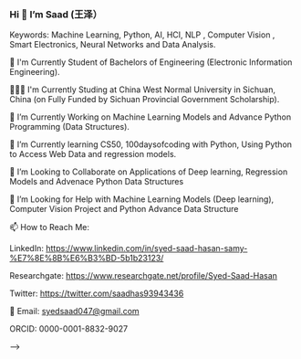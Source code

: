 ### Hi 👋 I’m Saad (王泽）



Keywords: Machine Learning, Python, AI, HCI, NLP , Computer Vision , Smart Electronics, Neural Networks and Data Analysis.



📜 I'm Currently Student of Bachelors of Engineering (Electronic Information Engineering).



👨🏽‍🎓 I'm Currently Studing at China West Normal University in Sichuan, China (on Fully Funded by Sichuan Provincial Government Scholarship).



🔭 I’m Currently Working on Machine Learning Models and Advance Python Programming (Data Structures).



🌱 I’m Currently learning CS50, 100daysofcoding with Python, Using Python to Access Web Data and regression models.



👯 I’m Looking to Collaborate on Applications of Deep learning, Regression Models and Advenace Python Data Structures



🤔 I’m Looking for Help with Machine Learning Models (Deep learning), Computer Vision Project and Python Advance Data Structure



📫 How to Reach Me:





LinkedIn: https://www.linkedin.com/in/syed-saad-hasan-samy-%E7%8E%8B%E6%B3%BD-5b1b23123/



Researchgate: https://www.researchgate.net/profile/Syed-Saad-Hasan



Twitter: https://twitter.com/saadhas93943436



📧 Email: syedsaad047@gmail.com



ORCID: 0000-0001-8832-9027   



-->
